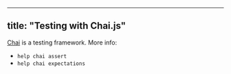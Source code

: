 
---
title: "Testing with Chai.js"
---

[Chai](http://chaijs.com) is a testing framework. More info:

*   `help chai assert`
*   `help chai expectations`
